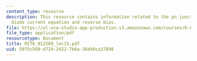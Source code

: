```yaml
---
content_type: resource
description: This resource contains information related to the pn junction diode,
  diode current equation and reverse bias.
file: https://ol-ocw-studio-app-production.s3.amazonaws.com/courses/6-012-microelectronic-devices-and-circuits-spring-2009/5075c569d72924227b6a36d40ca37898_MIT6_012S09_lec15.pdf
file_type: application/pdf
resourcetype: Document
title: MIT6_012S09_lec15.pdf
uid: 5075c569-d729-2422-7b6a-36d40ca37898
---
```

